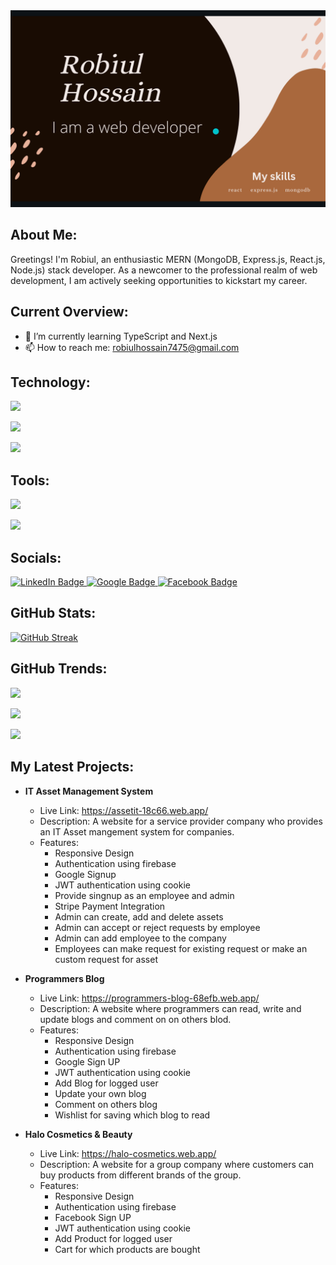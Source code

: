 <div id="header" align="center">
  <img src="https://raw.githubusercontent.com/coder7475/coder7475/main/banner.png"  />
</div>

## About Me:

Greetings! I'm Robiul, an enthusiastic MERN (MongoDB, Express.js, React.js, Node.js) stack developer. As a newcomer to the professional realm of web development, I am actively seeking opportunities to kickstart my career.

## Current Overview:

- 🌱 I’m currently learning TypeScript and Next.js
- 📫 How to reach me: robiulhossain7475@gmail.com

<!--
**coder7475/coder7475** is a ✨ _special_ ✨ repository because its `README.md` (this file) appears on your GitHub profile.

Here are some ideas to get you started:

- 🤔 I’m thinking about creating
- 🔭 I’m currently working on ...
- 🌱 I’m currently learning ...
- 👯 I’m looking to collaborate on ...
- 😄 Pronouns: ...
- ⚡ Fun fact: ...
-->

## Technology:

<p>
  <a href="https://skillicons.dev">
    <img src="https://skillicons.dev/icons?i=html,css,javascript" />
  </a>
</p>
<p>
  <a href="https://skillicons.dev">
    <img src="https://skillicons.dev/icons?i=tailwindcss,react,materialui" />
  </a>
</p>

<p >
  <a href="https://skillicons.dev">
    <img src="https://skillicons.dev/icons?i=firebase,express,mongodb" />
  </a>
</p>

## Tools:

<p >
  <a href="https://skillicons.dev">
    <img src="https://skillicons.dev/icons?i=linux,vscode,git" />
  </a>
</p>

<p >
  <a href="https://skillicons.dev">
    <img src="https://skillicons.dev/icons?i=postman,vite,github" />
  </a>
</p>

## Socials:

<div id="badges">
  <a href="https://www.linkedin.com/in/robiul-hossain-298298265/">
    <img src="https://img.shields.io/badge/LinkedIn-blue?style=for-the-badge&logo=linkedin&logoColor=white" alt="LinkedIn Badge"/>
  </a>
  
  <a href="mailto:robiulhossain7475@gmail.com">
    <img src="https://img.shields.io/badge/Google-red?style=for-the-badge&logo=google&logoColor=white" alt="Google Badge"/>
  </a>
  
  <a href="https://www.facebook.com/rhfahadchy">
    <img src="https://img.shields.io/badge/Facebook-blue?style=for-the-badge&logo=facebook&logoColor=white" alt="Facebook Badge"/>
  </a>
</div>

## GitHub Stats:

[![GitHub Streak](https://github-readme-streak-stats.herokuapp.com?user=coder7475&theme=vue-dark)](https://git.io/streak-stats)

## GitHub Trends:

![](http://github-profile-summary-cards.vercel.app/api/cards/profile-details?username=coder7475&theme=blue_green)

![](http://github-profile-summary-cards.vercel.app/api/cards/repos-per-language?username=coder7475&theme=blue_green)

![](http://github-profile-summary-cards.vercel.app/api/cards/productive-time?username=coder7475&theme=blue_green&utcOffset=8)

## My Latest Projects:

* <strong>IT Asset Management System</strong>
  * Live Link: https://assetit-18c66.web.app/
  * Description: A website for a service provider company who provides an IT Asset mangement system for companies.
  * Features:
    * Responsive Design
    * Authentication using firebase
    * Google Signup
    * JWT authentication using cookie
    * Provide singnup as an employee and admin
    * Stripe Payment Integration
    * Admin can create, add and delete assets
    * Admin can accept or reject requests by employee
    * Admin can add employee to the company
    * Employees can make request for existing request or make an custom request for asset

* <strong>Programmers Blog</strong>
  * Live Link: https://programmers-blog-68efb.web.app/
  * Description: A website where programmers can read, write and update blogs and comment on on others blod.
  * Features:
    * Responsive Design
    * Authentication using firebase
    * Google Sign UP
    * JWT authentication using cookie
    * Add Blog for logged user
    * Update your own blog
    * Comment on others blog
    * Wishlist for saving which blog to read

* <strong>Halo Cosmetics & Beauty</strong>
  * Live Link: https://halo-cosmetics.web.app/
  * Description: A website for a group company where customers can buy products from different brands of the group.
  * Features:
    * Responsive Design
    * Authentication using firebase
    * Facebook Sign UP
    * JWT authentication using cookie
    * Add Product for logged user
    * Cart for which products are bought
